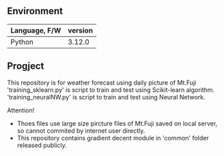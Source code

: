 ## Environment

<!-- 言語、フレームワーク、ミドルウェア、インフラの一覧とバージョンを記載 -->

| Language, F/W  | version |
| --------------------- | ---------- |
| Python                | 3.12.0     |

## Progject
This repository is for weather forecast using daily picture of Mt.Fuji
'training_sklearn.py' is script to train and test using Scikit-learn algorithm.
'training_neuralNW.py' is script to train and test using Neural Network.

Attention!
- Thoes files use large size pircture files of Mt.Fuji saved on local server, 
so cannot commited by internet user directly.
- This repository contains gradient decent module in 'common' folder released publicly.
